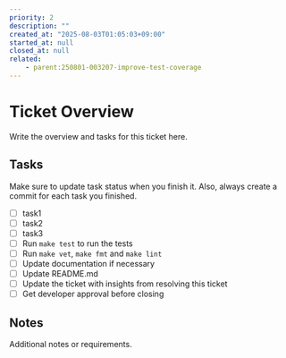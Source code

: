 ```yaml
---
priority: 2
description: ""
created_at: "2025-08-03T01:05:03+09:00"
started_at: null
closed_at: null
related:
    - parent:250801-003207-improve-test-coverage
---
```


# Ticket Overview

Write the overview and tasks for this ticket here.

## Tasks
Make sure to update task status when you finish it. Also, always create a commit for each task you finished.

- [ ] task1
- [ ] task2
- [ ] task3
- [ ] Run `make test` to run the tests
- [ ] Run `make vet`, `make fmt` and `make lint`
- [ ] Update documentation if necessary
- [ ] Update README.md
- [ ] Update the ticket with insights from resolving this ticket
- [ ] Get developer approval before closing

## Notes

Additional notes or requirements.